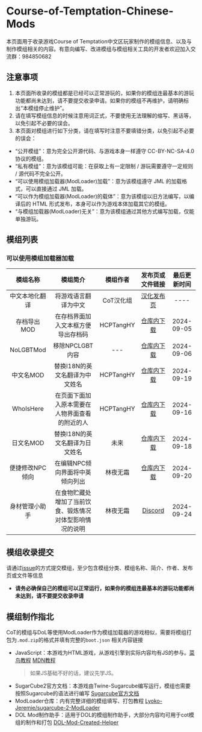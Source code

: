 # Course-of-Temptation-Chinese-Mods

本页面用于收录游戏Course of Temptation中文区玩家制作的模组信息、以及与制作模组相关的内容。有意向编写、改进模组与模组相关工具的开发者欢迎加入交流群：984850682

## 注意事项

1. 本页面所收录的模组都是已经可以正常游玩的，如果你的模组连最基本的游玩功能都尚未达到，请不要提交收录申请。如果你的模组不再维护，请明确标出“本模组停止维护”。
2. 请在填写模组信息的时候注意用词正式，不要使用无法理解的缩写、黑话等，以免引起不必要的误会。
3. 本页面对模组进行如下分类，请在填写时注意不要填错分类，以免引起不必要的误会：
- “公开模组”：意为完全公开源代码、与游戏本身一样遵守 CC-BY-NC-SA-4.0 协议的模组。
- “私有模组”：意为该模组可能：在获取上有一定限制 / 游玩需要遵守一定规则 / 源代码不完全公开。
- “可以使用模组加载器(ModLoader)加载”：意为该模组遵守 JML 的加载格式，可以直接通过 JML 加载。
- “可以作为模组加载器(ModLoader)的载体”：意为该模组以旧方法编写，以编译后的 HTML 形式发布，本身可以作为游戏本体加载其它的模组。
- “与模组加载器(ModLoader)无关”：意为该模组通过其他方式编写加载，仅能单独游玩。

## 模组列表
### 可以使用模组加载器加载
| 模组名称 | 模组简介 | 模组作者 | 发布页或文件链接 | 最后更新时间 |
|:----:|:----:|:----:|:----:|:----:|
| 中文本地化翻译 | 将游戏语言翻译为中文 | CoT汉化组 | [汉化发布页](https://github.com/BlackTeaPie/Course-of-Temptation-Chinese-Localization) | ---- |
| 存档导出MOD | 在存档界面加入文本框方便导出存档码 | HCPTangHY | [仓库内下载](https://github.com/BlackTeaPie/CoT-Chinese-Mods/raw/main/mods/CoTSaveExportMod-0.0.1.mod.zip) | 2024-09-05 |
| NoLGBTMod | 移除NPCLGBT内容 | --- | [仓库内下载](https://github.com/BlackTeaPie/CoT-Chinese-Mods/raw/main/mods/NoLGBTMod-0.0.1.mod.zip) | 2024-09-06 |
| 中文名MOD | 替换I18N的英文名翻译为中文姓名 | HCPTangHY | [仓库内下载](https://github.com/BlackTeaPie/CoT-Chinese-Mods/raw/main/mods/ChineseNameMod-0.1.0(%E5%85%A8%E6%96%B0%E4%BA%BA%E5%90%8D%E8%B0%A8%E6%85%8E%E6%9B%B4%E6%96%B0).mod.zip) | 2024-09-19 |
| WhoIsHere | 在页面下面加入原本需要在人物界面查看的附近的人 | HCPTangHY | [仓库内下载](https://github.com/BlackTeaPie/CoT-Chinese-Mods/raw/main/mods/WhoIsHere0.0.2.mod.zip) | 2024-09-16 |
| 日文名MOD | 替换I18N的英文名翻译为日文姓名 | 未来 | [仓库内下载](https://github.com/BlackTeaPie/CoT-Chinese-Mods/raw/main/mods/JPNameMod-0.1.0.mod.zip) | 2024-09-18 |
| 便捷修改NPC倾向 | 在编辑NPC倾向界面将中英倾向列出 | 林夜无霜 | [仓库内下载](https://github.com/BlackTeaPie/CoT-Chinese-Mods/raw/main/mods/EasyCheatNPCInclinations.mod.zip) | 2024-09-20 | 
| 身材管理小助手 | 在食物贮藏处增加了当前饮食、锻炼情况对体型影响情况的说明 | 林夜无霜 | [Discord](https://discord.com/channels/1276544544749391902/1288088552961478740) | 2024-09-24 |

## 模组收录提交
请通过[issue](https://github.com/BlackTeaPie/CoT-Chinese-Mods/issues)的方式提交模组，至少包含模组分类、模组名称、简介、作者、发布页或文件等信息
- **请务必确保自己的模组可以正常运行，如果你的模组连最基本的游玩功能都尚未达到，请不要提交收录申请**


## 模组制作指北

CoT的模组与DoL等使用ModLoader作为模组加载器的游戏相似，需要将模组打包为`.mod.zip`的格式并填有完整的`boot.json`
相关内容链接
- JavaScript：本游戏为HTML游戏，从游戏引擎到实际内容均有JS的参与。[菜鸟教程](https://www.runoob.com/js/js-tutorial.html) [MDN教程](https://developer.mozilla.org/zh-CN/docs/Learn/JavaScript/First_steps/What_is_JavaScript)
  > 如果JS基础不好的话，建议先学JS。
- SugarCube2官方文档：本游戏由Twine-Sugarcube编写运行，模组也需要按照Sugarcube的语法进行编写 [Sugarcube官方文档](https://www.motoslave.net/sugarcube/2/docs/)
- ModLoader仓库：内有完整详细的模组填写、打包教程 [Lyoko-Jeremie/sugarcube-2-ModLoader](https://github.com/Lyoko-Jeremie/sugarcube-2-ModLoader)
- DOL Mod制作助手：适用于DOL的模组制作助手，大部分内容均可用于cot模组的制作和打包 [DOL-Mod-Created-Helper](https://github.com/NumberSir/DOL-Mod-Created-Helper)
